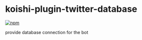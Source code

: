 # koishi-plugin-twitter-database

[![npm](https://img.shields.io/npm/v/koishi-plugin-twitter-database?style=flat-square)](https://www.npmjs.com/package/koishi-plugin-twitter-database)

provide database connection for the bot
